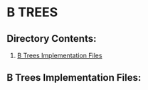 # B TREES

## Directory Contents:
1. [B Trees Implementation Files](#b-trees-implementation-files)

## B Trees Implementation Files: